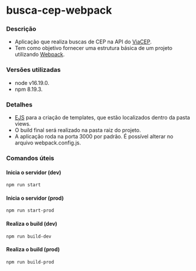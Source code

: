 # busca-cep-webpack

### Descrição
* Aplicação que realiza buscas de CEP na API do [ViaCEP](https://viacep.com.br/).
* Tem como objetivo fornecer uma estrutura básica de um projeto utilizando [Webpack](https://github.com/webpack/webpack).

### Versões utilizadas
* node v16.19.0.
* npm 8.19.3.

### Detalhes

* [EJS](https://ejs.co/) para a criação de templates, que estão localizados dentro da pasta views.
* O build final será realizado na pasta raiz do projeto.
* A aplicação roda na porta 3000 por padrão. É possível alterar no arquivo webpack.config.js.
### Comandos úteis

#### Inicia o servidor (dev)
`npm run start`

#### Inicia o servidor (prod)
`npm run start-prod`

#### Realiza o build (dev)
`npm run build-dev`

#### Realiza o build (prod)
`npm run build-prod`



